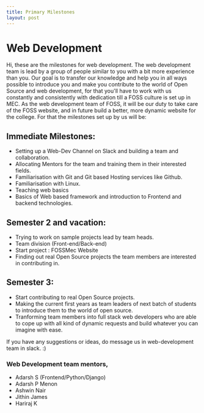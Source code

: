 ```yaml
---
title: Primary Milestones
layout: post
---
```

# Web Development

Hi, these are the milestones for web development. The web development team is lead by a group of people similar to you with a bit more experience than you. Our goal is to transfer our knowledge and help you in all ways possible to introduce you and make you contribute to the world of Open Source and web development, for that you'll have to work with us constantly and consistently with dedication till a FOSS culture is set up in MEC. As the web development team of FOSS, it will be our duty to  take care of the FOSS website, and in future build a better, more dynamic website for the college. For that the milestones set up by us will be:

## Immediate Milestones:

* Setting up a Web-Dev Channel on Slack and building a team and collaboration.
* Allocating Mentors for the team and training them in their interested fields.
* Familiarisation with Git and Git based Hosting services like Github.
* Familiarisation with Linux.
* Teaching web basics
* Basics of Web based framework and introduction to Frontend and backend technologies.

## Semester 2 and vacation:
* Trying to work on sample projects lead by team heads.
* Team division (Front-end/Back-end)
* Start project : FOSSMec Website
* Finding out real Open Source projects the team members are interested in contributing in.

## Semester 3:
* Start contributing to real Open Source projects.
* Making the current first years as team leaders of next batch of students to introduce them to the world of open source.
* Tranforming team members into full stack web developers who are able to cope up with all kind of dynamic requests and build whatever you can imagine with ease.

If you have any suggestions or ideas, do message us in web-development team in slack. :)

### Web Development team mentors,

* Adarsh S (Frontend/Python/Django)
* Adarsh P Menon
* Ashwin Nair
* Jithin James
* Hariraj K
